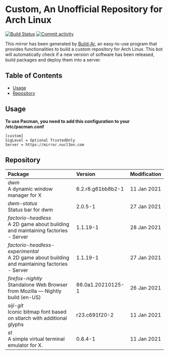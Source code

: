 # Custom, An Unofficial Repository for Arch Linux
[<img src="https://img.shields.io/travis/57r4n63r/archlinux-repository/master.svg?style=flat-square" alt="Build Status">](https://travis-ci.org/57r4n63r/archlinux-repository)
[<img src="https://img.shields.io/github/commit-activity/m/57r4n63r/archlinux-repository.svg?style=flat-square" alt="Commit activity">](https://github.com/57r4n63r/archlinux-repository/commits/master)

This mirror has been generated by [Build-Ar](https://github.com/unix-development/build-ar), an easy-to-use program that provides functionalities to build a custom repository for Arch Linux. This bot will automatically check if a new version of software has been released, build packages and deploy them into a server.

## Table of Contents
- [Usage](#usage)
- [Repository](#repository)

## Usage
**To use Pacman, you need to add this configuration to your /etc/pacman.conf**

```
[custom]
SigLevel = Optional TrustedOnly
Server = https://mirror.nucl3on.com
```
## Repository
Package	|  Version	|  Modification
:--- | :--- | :---
*dwm*<br>A dynamic window manager for X | 6.2.r8.g61bb8b2-1 | 11 Jan 2021
*dwm-status*<br>Status bar for dwm | 2.0.5-1 | 27 Jan 2021
*factorio-headless*<br>A 2D game about building and maintaining factories - Server | 1.1.19-1 | 28 Jan 2021
*factorio-headless-experimental*<br>A 2D game about building and maintaining factories - Server | 1.1.19-1 | 27 Jan 2021
*firefox-nightly*<br>Standalone Web Browser from Mozilla — Nightly build (en-US) | 86.0a1.20210125-1 | 26 Jan 2021
*siji-git*<br>Iconic bitmap font based on stlarch with additional glyphs | r23.c691f20-2 | 11 Jan 2021
*st*<br>A simple virtual terminal emulator for X. | 0.8.4-1 | 11 Jan 2021

